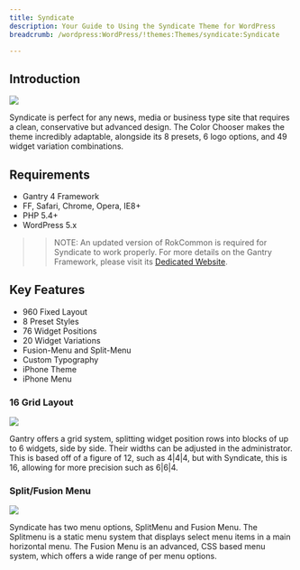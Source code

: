 ```yaml
---
title: Syndicate
description: Your Guide to Using the Syndicate Theme for WordPress
breadcrumb: /wordpress:WordPress/!themes:Themes/syndicate:Syndicate

---
```


Introduction
------------

![](assets/syndicate.jpeg)

Syndicate is perfect for any news, media or business type site that requires a clean, conservative but advanced design. The Color Chooser makes the theme incredibly adaptable, alongside its 8 presets, 6 logo options, and 49 widget variation combinations.

Requirements
------------

* Gantry 4 Framework
* FF, Safari, Chrome, Opera, IE8+
* PHP 5.4+
* WordPress 5.x

> > NOTE: An updated version of RokCommon is required for Syndicate to work properly. For more details on the Gantry Framework, please visit its [Dedicated Website](http://www.gantry.org/).

Key Features
------------

* 960 Fixed Layout
* 8 Preset Styles
* 76 Widget Positions
* 20 Widget Variations
* Fusion-Menu and Split-Menu
* Custom Typography
* iPhone Theme
* iPhone Menu

### 16 Grid Layout

![](assets/grid.jpg)

Gantry offers a grid system, splitting widget position rows into blocks of up to 6 widgets, side by side. Their widths can be adjusted in the administrator. This is based off of a figure of 12, such as 4|4|4, but with Syndicate, this is 16, allowing for more precision such as 6|6|4.

### Split/Fusion Menu

![](assets/split.jpg)

Syndicate has two menu options, SplitMenu and Fusion Menu. The Splitmenu is a static menu system that displays select menu items in a main horizontal menu. The Fusion Menu is an advanced, CSS based menu system, which offers a wide range of per menu options.
